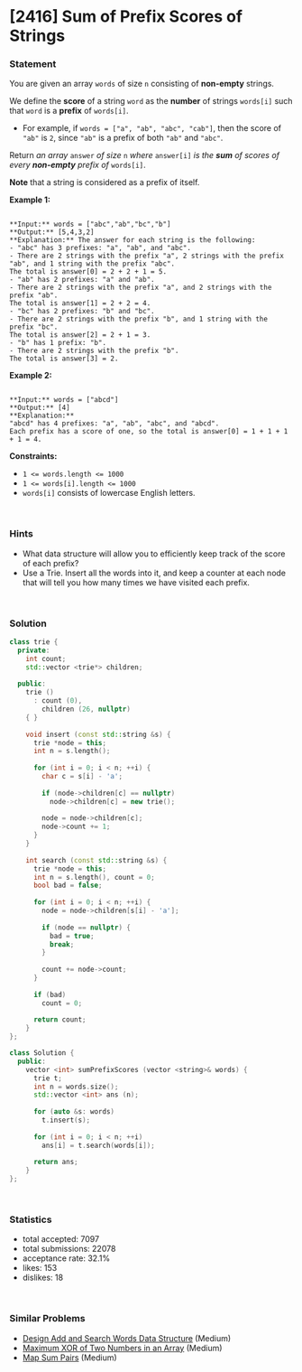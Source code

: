 # [2416] Sum of Prefix Scores of Strings



### Statement

You are given an array `words` of size `n` consisting of **non-empty** strings.

We define the **score** of a string `word` as the **number** of strings `words[i]` such that `word` is a **prefix** of `words[i]`.

* For example, if `words = ["a", "ab", "abc", "cab"]`, then the score of `"ab"` is `2`, since `"ab"` is a prefix of both `"ab"` and `"abc"`.



Return *an array* `answer` *of size* `n` *where* `answer[i]` *is the **sum** of scores of every **non-empty** prefix of* `words[i]`.

**Note** that a string is considered as a prefix of itself.


**Example 1:**

```

**Input:** words = ["abc","ab","bc","b"]
**Output:** [5,4,3,2]
**Explanation:** The answer for each string is the following:
- "abc" has 3 prefixes: "a", "ab", and "abc".
- There are 2 strings with the prefix "a", 2 strings with the prefix "ab", and 1 string with the prefix "abc".
The total is answer[0] = 2 + 2 + 1 = 5.
- "ab" has 2 prefixes: "a" and "ab".
- There are 2 strings with the prefix "a", and 2 strings with the prefix "ab".
The total is answer[1] = 2 + 2 = 4.
- "bc" has 2 prefixes: "b" and "bc".
- There are 2 strings with the prefix "b", and 1 string with the prefix "bc".
The total is answer[2] = 2 + 1 = 3.
- "b" has 1 prefix: "b".
- There are 2 strings with the prefix "b".
The total is answer[3] = 2.

```

**Example 2:**

```

**Input:** words = ["abcd"]
**Output:** [4]
**Explanation:**
"abcd" has 4 prefixes: "a", "ab", "abc", and "abcd".
Each prefix has a score of one, so the total is answer[0] = 1 + 1 + 1 + 1 = 4.

```

**Constraints:**
* `1 <= words.length <= 1000`
* `1 <= words[i].length <= 1000`
* `words[i]` consists of lowercase English letters.


<br>

### Hints

- What data structure will allow you to efficiently keep track of the score of each prefix?
- Use a Trie. Insert all the words into it, and keep a counter at each node that will tell you how many times we have visited each prefix.

<br>

### Solution

```cpp
class trie {
  private:
    int count;
    std::vector <trie*> children;
  
  public:
    trie ()
      : count (0),
        children (26, nullptr)
    { }
  
    void insert (const std::string &s) {
      trie *node = this;
      int n = s.length();
      
      for (int i = 0; i < n; ++i) {
        char c = s[i] - 'a';
        
        if (node->children[c] == nullptr)
          node->children[c] = new trie();
        
        node = node->children[c];
        node->count += 1;
      }
    }
  
    int search (const std::string &s) {
      trie *node = this;
      int n = s.length(), count = 0;
      bool bad = false;
      
      for (int i = 0; i < n; ++i) {
        node = node->children[s[i] - 'a'];
        
        if (node == nullptr) {
          bad = true;
          break;
        }
        
        count += node->count;
      }
      
      if (bad)
        count = 0;
      
      return count;
    }
};

class Solution {
  public:
    vector <int> sumPrefixScores (vector <string>& words) {
      trie t;
      int n = words.size();
      std::vector <int> ans (n);
      
      for (auto &s: words)
        t.insert(s);
      
      for (int i = 0; i < n; ++i)
        ans[i] = t.search(words[i]);
      
      return ans;
    }
};
```

<br>

### Statistics

- total accepted: 7097
- total submissions: 22078
- acceptance rate: 32.1%
- likes: 153
- dislikes: 18

<br>

### Similar Problems

- [Design Add and Search Words Data Structure](https://leetcode.com/problems/design-add-and-search-words-data-structure) (Medium)
- [Maximum XOR of Two Numbers in an Array](https://leetcode.com/problems/maximum-xor-of-two-numbers-in-an-array) (Medium)
- [Map Sum Pairs](https://leetcode.com/problems/map-sum-pairs) (Medium)

